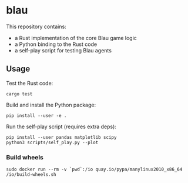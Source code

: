 # blau

This repository contains:
 - a Rust implementation of the core Blau game logic
 - a Python binding to the Rust code
 - a self-play script for testing Blau agents

## Usage

Test the Rust code:

```
cargo test
```

Build and install the Python package:

```
pip install --user -e .
```

Run the self-play script (requires extra deps):

```
pip install --user pandas matplotlib scipy
python3 scripts/self_play.py --plot
```

### Build wheels

```
sudo docker run --rm -v `pwd`:/io quay.io/pypa/manylinux2010_x86_64 /io/build-wheels.sh
```
